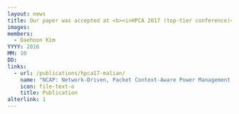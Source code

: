```yaml
---
layout: news
title: Our paper was accepted at <b><i>HPCA 2017 (top-tier conference)</i></b>.
images:
members:
  - Daehoon Kim
YYYY: 2016
MM: 10
DD: 
links:
  - url: /publications/hpca17-malian/
    name: "NCAP: Network-Driven, Packet Context-Aware Power Management for Client-Server Architecture"
    icon: file-text-o
    title: Publication
alterlink: 1
---
```


